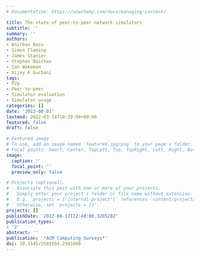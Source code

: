```yaml
---
# Documentation: https://wowchemy.com/docs/managing-content/

title: The state of peer-to-peer network simulators
subtitle: ''
summary: ''
authors:
- Anirban Basu
- Simon Fleming
- James Stanier
- Stephen Naicken
- Ian Wakeman
- Vijay K Gurbani
tags:
- P2p
- Peer-to-peer
- Simulator evaluation
- Simulator usage
categories: []
date: '2013-08-01'
lastmod: 2022-03-14T10:29:04+09:00
featured: false
draft: false

# Featured image
# To use, add an image named `featured.jpg/png` to your page's folder.
# Focal points: Smart, Center, TopLeft, Top, TopRight, Left, Right, BottomLeft, Bottom, BottomRight.
image:
  caption: ''
  focal_point: ''
  preview_only: false

# Projects (optional).
#   Associate this post with one or more of your projects.
#   Simply enter your project's folder or file name without extension.
#   E.g. `projects = ["internal-project"]` references `content/project/deep-learning/index.md`.
#   Otherwise, set `projects = []`.
projects: []
publishDate: '2022-08-17T12:48:00.328528Z'
publication_types:
- '2'
abstract: ''
publication: '*ACM Computing Surveys*'
doi: 10.1145/2501654.2501660
---
```

